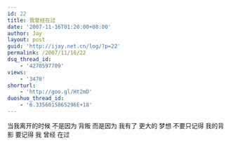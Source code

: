```yaml
---
id: 22
title: 我曾经在过
date: '2007-11-16T01:20:00+08:00'
author: Jay
layout: post
guid: 'http://ijay.net.cn/log/?p=22'
permalink: /2007/11/16/22
dsq_thread_id:
    - '4270597709'
views:
    - '3470'
shorturl:
    - 'http://goo.gl/Ht2mD'
duoshuo_thread_id:
    - '6.3356015865296E+18'
---
```


当我离开的时候
不是因为
背叛
而是因为
我有了
更大的
梦想
不要只记得
我的背影
要记得
我
曾经
在过